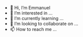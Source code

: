 - 👋 Hi, I’m Emmanuel
- 👀 I’m interested in ...
- 🌱 I’m currently learning ...
- 💞️ I’m looking to collaborate on ...
- 📫 How to reach me ...

<!---
Emmanuel/Emmanuel is a ✨ special ✨ repository because its `README.md` (this file) appears on your GitHub profile.
You can click the Preview link to take a look at your changes.
--->
